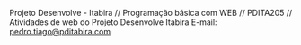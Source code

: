 Projeto Desenvolve - Itabira //
Programação básica com WEB //
PDITA205 //
Atividades de web do Projeto Desenvolve Itabira
E-mail: pedro.tiago@pditabira.com
